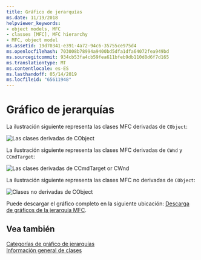 ```yaml
---
title: Gráfico de jerarquías
ms.date: 11/19/2018
helpviewer_keywords:
- object models, MFC
- classes [MFC], MFC hierarchy
- MFC, object model
ms.assetid: 19d70341-e391-4a72-94c6-35755ce975d4
ms.openlocfilehash: 703008b78994a9400bd5dfa1dfa64072fea949bd
ms.sourcegitcommit: 934cb53fa4cb59fea611bfeb9db110d8d6f7d165
ms.translationtype: MT
ms.contentlocale: es-ES
ms.lasthandoff: 05/14/2019
ms.locfileid: "65611948"
---
```

# <a name="hierarchy-chart"></a>Gráfico de jerarquías

La ilustración siguiente representa las clases MFC derivadas de `CObject`:

![Las clases derivadas de CObject](../mfc/media/mfc_hierarchy_chart1of3.png  "las clases derivadas de CObject")

La ilustración siguiente representa las clases MFC derivadas de `CWnd` y `CCmdTarget`:

![Las clases derivadas de CCmdTarget or CWnd](../mfc/media/mfc_hierarchy_chart2of3.png "las clases derivadas de CCmdTarget or CWnd")

La ilustración siguiente representa las clases MFC no derivadas de `CObject`:

![Clases no derivadas de CObject](../mfc/media/mfc_hierarchy_chart3of3.png "clases no derivadas de CObject")

Puede descargar el gráfico completo en la siguiente ubicación: [Descarga de gráficos de la jerarquía MFC](https://aka.ms/hxgg8e).

## <a name="see-also"></a>Vea también

[Categorías de gráfico de jerarquías](../mfc/hierarchy-chart-categories.md)<br/>
[Información general de clases](../mfc/class-library-overview.md)
